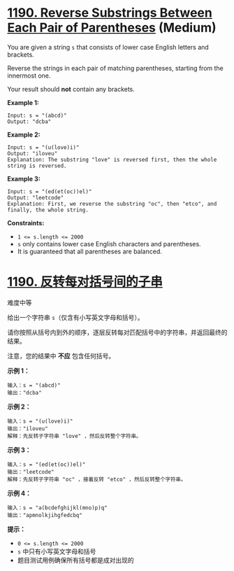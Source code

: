 # [1190. Reverse Substrings Between Each Pair of Parentheses](https://leetcode.com/problems/reverse-substrings-between-each-pair-of-parentheses/) (Medium)

You are given a string `s` that consists of lower case English letters and brackets.

Reverse the strings in each pair of matching parentheses, starting from the innermost one.

Your result should **not** contain any brackets.

 

**Example 1:**

```
Input: s = "(abcd)"
Output: "dcba"
```

**Example 2:**

```
Input: s = "(u(love)i)"
Output: "iloveu"
Explanation: The substring "love" is reversed first, then the whole string is reversed.
```

**Example 3:**

```
Input: s = "(ed(et(oc))el)"
Output: "leetcode"
Explanation: First, we reverse the substring "oc", then "etco", and finally, the whole string.
```

 

**Constraints:**

- `1 <= s.length <= 2000`
- `s` only contains lower case English characters and parentheses.
- It is guaranteed that all parentheses are balanced.





# [1190. 反转每对括号间的子串](https://leetcode-cn.com/problems/reverse-substrings-between-each-pair-of-parentheses/)

难度中等

给出一个字符串 `s`（仅含有小写英文字母和括号）。

请你按照从括号内到外的顺序，逐层反转每对匹配括号中的字符串，并返回最终的结果。

注意，您的结果中 **不应** 包含任何括号。

 

**示例 1：**

```
输入：s = "(abcd)"
输出："dcba"
```

**示例 2：**

```
输入：s = "(u(love)i)"
输出："iloveu"
解释：先反转子字符串 "love" ，然后反转整个字符串。
```

**示例 3：**

```
输入：s = "(ed(et(oc))el)"
输出："leetcode"
解释：先反转子字符串 "oc" ，接着反转 "etco" ，然后反转整个字符串。
```

**示例 4：**

```
输入：s = "a(bcdefghijkl(mno)p)q"
输出："apmnolkjihgfedcbq"
```

 

**提示：**

- `0 <= s.length <= 2000`
- `s` 中只有小写英文字母和括号
- 题目测试用例确保所有括号都是成对出现的